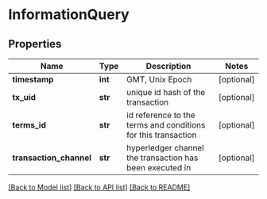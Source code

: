 # InformationQuery

## Properties
Name | Type | Description | Notes
------------ | ------------- | ------------- | -------------
**timestamp** | **int** | GMT, Unix Epoch | [optional] 
**tx_uid** | **str** | unique id hash of the transaction | [optional] 
**terms_id** | **str** | id reference to the terms and conditions for this transaction | [optional] 
**transaction_channel** | **str** | hyperledger channel the transaction has been executed in | [optional] 

[[Back to Model list]](../README.md#documentation-for-models) [[Back to API list]](../README.md#documentation-for-api-endpoints) [[Back to README]](../README.md)


